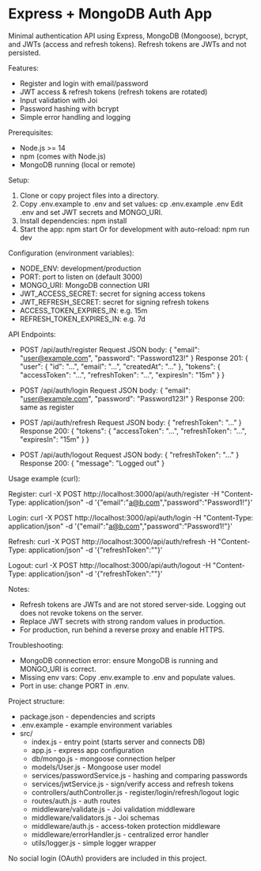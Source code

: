 # Express + MongoDB Auth App

Minimal authentication API using Express, MongoDB (Mongoose), bcrypt, and JWTs (access and refresh tokens). Refresh tokens are JWTs and not persisted.

Features:
- Register and login with email/password
- JWT access & refresh tokens (refresh tokens are rotated)
- Input validation with Joi
- Password hashing with bcrypt
- Simple error handling and logging

Prerequisites:
- Node.js >= 14
- npm (comes with Node.js)
- MongoDB running (local or remote)

Setup:

1. Clone or copy project files into a directory.
2. Copy .env.example to .env and set values:
   cp .env.example .env
   Edit .env and set JWT secrets and MONGO_URI.
3. Install dependencies:
   npm install
4. Start the app:
   npm start
   Or for development with auto-reload:
   npm run dev

Configuration (environment variables):
- NODE_ENV: development/production
- PORT: port to listen on (default 3000)
- MONGO_URI: MongoDB connection URI
- JWT_ACCESS_SECRET: secret for signing access tokens
- JWT_REFRESH_SECRET: secret for signing refresh tokens
- ACCESS_TOKEN_EXPIRES_IN: e.g. 15m
- REFRESH_TOKEN_EXPIRES_IN: e.g. 7d

API Endpoints:

- POST /api/auth/register
  Request JSON body:
    { "email": "user@example.com", "password": "Password123!" }
  Response 201:
    {
      "user": { "id": "...", "email": "...", "createdAt": "..." },
      "tokens": { "accessToken": "...", "refreshToken": "...", "expiresIn": "15m" }
    }

- POST /api/auth/login
  Request JSON body:
    { "email": "user@example.com", "password": "Password123!" }
  Response 200: same as register

- POST /api/auth/refresh
  Request JSON body:
    { "refreshToken": "..." }
  Response 200:
    { "tokens": { "accessToken": "...", "refreshToken": "...", "expiresIn": "15m" } }

- POST /api/auth/logout
  Request JSON body:
    { "refreshToken": "..." }
  Response 200:
    { "message": "Logged out" }

Usage example (curl):

Register:
curl -X POST http://localhost:3000/api/auth/register -H "Content-Type: application/json" -d '{"email":"a@b.com","password":"Password1!"}'

Login:
curl -X POST http://localhost:3000/api/auth/login -H "Content-Type: application/json" -d '{"email":"a@b.com","password":"Password1!"}'

Refresh:
curl -X POST http://localhost:3000/api/auth/refresh -H "Content-Type: application/json" -d '{"refreshToken":"<token>"}'

Logout:
curl -X POST http://localhost:3000/api/auth/logout -H "Content-Type: application/json" -d '{"refreshToken":"<token>"}'

Notes:
- Refresh tokens are JWTs and are not stored server-side. Logging out does not revoke tokens on the server.
- Replace JWT secrets with strong random values in production.
- For production, run behind a reverse proxy and enable HTTPS.

Troubleshooting:
- MongoDB connection error: ensure MongoDB is running and MONGO_URI is correct.
- Missing env vars: Copy .env.example to .env and populate values.
- Port in use: change PORT in .env.

Project structure:
- package.json - dependencies and scripts
- .env.example - example environment variables
- src/
  - index.js - entry point (starts server and connects DB)
  - app.js - express app configuration
  - db/mongo.js - mongoose connection helper
  - models/User.js - Mongoose user model
  - services/passwordService.js - hashing and comparing passwords
  - services/jwtService.js - sign/verify access and refresh tokens
  - controllers/authController.js - register/login/refresh/logout logic
  - routes/auth.js - auth routes
  - middleware/validate.js - Joi validation middleware
  - middleware/validators.js - Joi schemas
  - middleware/auth.js - access-token protection middleware
  - middleware/errorHandler.js - centralized error handler
  - utils/logger.js - simple logger wrapper

No social login (OAuth) providers are included in this project.
